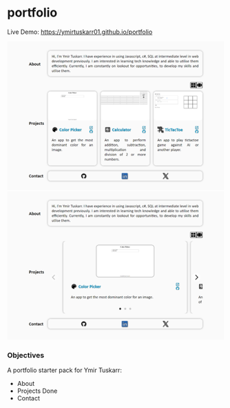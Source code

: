 # portfolio

Live Demo:
https://ymirtuskarr01.github.io/portfolio

![Project Screenshot](./images/portfolioBase.png "Portfolio Grid")
![Project Screenshot](./images/portfolioBaseCarousel.png "Portfolio Carousel")

### Objectives

A portfolio starter pack for Ymir Tuskarr:
- About
- Projects Done
- Contact